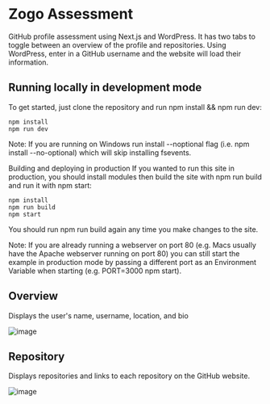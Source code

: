 # Zogo Assessment

GitHub profile assessment using Next.js and WordPress. It has two tabs to toggle between an overview of the profile and repositories. Using WordPress, enter in a GitHub username and the website will load their information.

## Running locally in development mode
To get started, just clone the repository and run npm install && npm run dev:

``` git clone https://github.com/iaincollins/nextjs-starter.git
npm install
npm run dev
```
Note: If you are running on Windows run install --noptional flag (i.e. npm install --no-optional) which will skip installing fsevents.

Building and deploying in production
If you wanted to run this site in production, you should install modules then build the site with npm run build and run it with npm start:
```
npm install
npm run build
npm start
```
You should run npm run build again any time you make changes to the site.

Note: If you are already running a webserver on port 80 (e.g. Macs usually have the Apache webserver running on port 80) you can still start the example in production mode by passing a different port as an Environment Variable when starting (e.g. PORT=3000 npm start).

## Overview
Displays the user's name, username, location, and bio

![image](https://user-images.githubusercontent.com/54366991/150934362-49cbac77-a396-4b38-abab-aad2213ad926.png)

## Repository
Displays repositories and links to each repository on the GitHub website.

![image](https://user-images.githubusercontent.com/54366991/150934558-5dcb76e0-927f-44aa-b7a8-5fa7c0fdf9e9.png)
